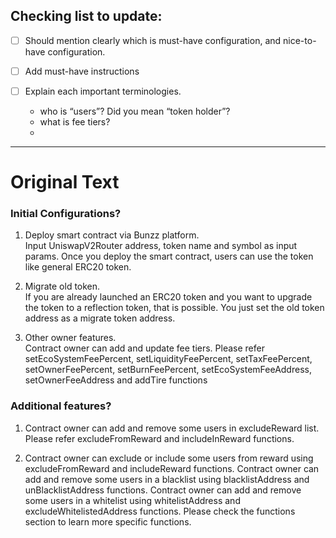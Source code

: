 ## Checking list to update:

- [ ] Should mention clearly which is must-have configuration, and nice-to-have configuration.

- [ ] Add must-have instructions

- [ ] Explain each important terminologies.
    - who is “users”? Did you mean “token holder”?
    - what is fee tiers?
    - 

----
# Original Text

### Initial Configurations?

1. Deploy smart contract via Bunzz platform.  
Input UniswapV2Router address, token name and symbol as input params.
Once you deploy the smart contract, users can use the token like general ERC20 token.

2. Migrate old token.  
If you are already launched an ERC20 token and you want to upgrade the token to a reflection token, that is possible.
You just set the old token address as a migrate token address.

3. Other owner features.  
Contract owner can add and update fee tiers.
Please refer setEcoSystemFeePercent, setLiquidityFeePercent, setTaxFeePercent, setOwnerFeePercent, setBurnFeePercent, setEcoSystemFeeAddress, setOwnerFeeAddress and addTire functions

### Additional features?

1. Contract owner can add and remove some users in excludeReward list.
Please refer excludeFromReward and includeInReward functions.

2. Contract owner can exclude or include some users from reward using excludeFromReward and includeReward functions.
Contract owner can add and remove some users in a blacklist using blacklistAddress and unBlacklistAddress functions.
Contract owner can add and remove some users in a whitelist using whitelistAddress and excludeWhitelistedAddress functions.
Please check the functions section to learn more specific functions.